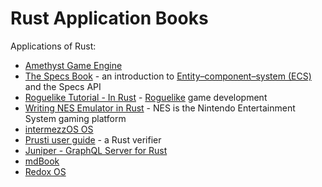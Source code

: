 # Rust Application Books

Applications of Rust:
* [Amethyst Game Engine](https://book.amethyst.rs/stable/)
* [The Specs Book](https://specs.amethyst.rs/docs/tutorials/) - an introduction to [Entity–component–system (ECS)](https://en.wikipedia.org/wiki/Entity_component_system) and the Specs API
* [Roguelike Tutorial - In Rust](https://bfnightly.bracketproductions.com/) - [Roguelike](https://en.wikipedia.org/wiki/Roguelike) game development
* [Writing NES Emulator in Rust](https://bugzmanov.github.io/nes_ebook/index.html) - NES is the Nintendo Entertainment System gaming platform
* [intermezzOS OS](http://intermezzos.github.io/book/second-edition/)
* [Prusti user guide](https://viperproject.github.io/prusti-dev/user-guide/) - a Rust verifier
* [Juniper - GraphQL Server for Rust](https://graphql-rust.github.io/juniper/current/)
* [mdBook](https://rust-lang.github.io/mdBook/)
* [Redox OS](https://doc.redox-os.org/book/)
